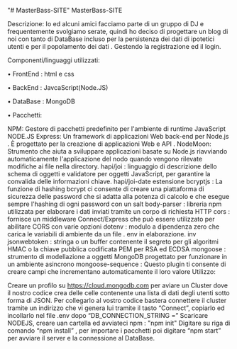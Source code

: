 "# MasterBass-SITE" MasterBass-SITE

Descrizione: Io ed alcuni amici facciamo parte di un gruppo di DJ e frequentemente svolgiamo serate, quindi ho deciso di progettare un blog di noi con tanto di DataBase incluso per la persistenza dei dati di ipotetici utenti e per il popolamento dei dati . Gestendo la registrazione ed il login.

Componenti/linguaggi utilizzati:

• FrontEnd : html e css

• BackEnd : JavcaScript(Node.JS)

• DataBase : MongoDB

• Pacchetti:

NPM: Gestore di pacchetti predefinito per l'ambiente di runtime JavaScript NODE.JS
Express: Un framework di applicazioni Web back-end per Node.js . È progettato per la creazione di applicazioni Web e API .
NodeMoon: Strumento che aiuta a sviluppare applicazioni basate su Node.js riavviando automaticamente l'applicazione del nodo quando vengono rilevate modifiche ai file nella directory.
hapi/joi : linguaggio di descrizione dello schema di oggetti e validatore per oggetti JavaScript, per garantire la convalida delle informazioni chiave.
hapi/joi-date estensione
bcryptjs : La funzione di hashing bcrypt ci consente di creare una piattaforma di sicurezza delle password che si adatta alla potenza di calcolo e che esegue sempre l'hashing di ogni password con un salt
body-parser : libreria npm utilizzata per elaborare i dati inviati tramite un corpo di richiesta HTTP
cors : fornisce un middleware Connect/Express che può essere utilizzato per abilitare CORS con varie opzioni
dotenv : modulo a dipendenza zero che carica le variabili di ambiente da un file . env in elaborazione. inv
jsonwebtoken : stringa o un buffer contenente il segreto per gli algoritmi HMAC o la chiave pubblica codificata PEM per RSA ed ECDSA
mongoose : strumento di modellazione a oggetti MongoDB progettato per funzionare in un ambiente asincrono
mongoose-sequence : Questo plugin ti consente di creare campi che incrementano automaticamente il loro valore
Utilizzo:

Creare un profilo su https://cloud.mongodb.com per aviare un Cluster dove il nostro codice crea delle celle contenente una lista di dati degli utenti sotto forma di JSON. Per collegarlo al vostro codice bastera connettere il cluster tramite un indirizzo che vi genera lui tramite il tasto “Connect”, copiarlo ed incollarlo nel file .env dopo “DB_CONNECTION_STRING =”
Scaricare NODEJS, creare uan cartella ed avviateci npm : "npm init"
Digitare su riga di comando “npm install” , per importare i pacchetti poi digitare “npm start” per avviare il server e la connessione al DataBase.